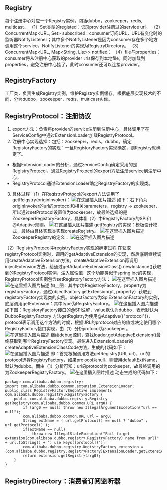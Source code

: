 ## Registry
每个注册中心对应一个Registry实例，包括dubbo，zookeeper，redis, multicast。
（1）Set<URL>类型的registed：记录provider注册过的service url。
（2）ConcurrentMap<URL, Set<NotifyListener>> subscribed：consumer订阅URL，URL有变化时的监听器NotifyListener；其中多个NotifyListener是因为consumer存在多个地方调用这个service，NotifyListener的实现为RegistryDirectory。
（3）ConcurrentMap<URL, Map<String, List<URL>>> notified：
（4）file与properties：consumer将从注册中心获取的provider urls保存到本地file，同时加载到properties，避免注册中心挂了，此时consumer还可以连接provider。

## RegistryFactory
工厂类，负责生成Registry实例，维护Registry实例缓存，根据底层实现技术的不同，分为dubbo，zookeeper，redis，multicast实现。

## RegistryProtocol：注册协议
1. export方法：负责将provider的service注册到注册中心，具体调用了在ServiceConfig中通过ExtensionLoader加载RegistryProtocol。
2. 注册中心实现选择：包括：zookeeper，redis，dubbo。确定RegistoryFactory的实现：一旦RegistoryFactory实现确定，则Registry就确定了。
* 根据ExtensionLoader的分析，通过ServiceConfig确定采用的是RegistryProtocol，通过RegistryProtocol的export方法注册service到注册中心。
* RegistryProtocol通过ExtensionLoader确定RegistryFactory的实现类。
3. 具体过程
（1）在RegistryProtocol的export方法调用了getReigstry(originInvoker)：
![在这里插入图片描述](https://img-blog.csdnimg.cn/20181201135103581.png?x-oss-process=image/watermark,type_ZmFuZ3poZW5naGVpdGk,shadow_10,text_aHR0cHM6Ly9ibG9nLmNzZG4ubmV0L3UwMTAwMTM1NzM=,size_16,color_FFFFFF,t_70)
如下：右下角为originInvoker的url的protocol和相关parameters，registry -> zookeeper，所以通过setProtocol设置值为zookeeper，故最终选择的是ZookeeperRegistoryFactory，具体看（2）中RegistryFactory的SPI和@Adaptive规则。
![在这里插入图片描述](https://img-blog.csdnimg.cn/2018120113560928.png?x-oss-process=image/watermark,type_ZmFuZ3poZW5naGVpdGk,shadow_10,text_aHR0cHM6Ly9ibG9nLmNzZG4ubmV0L3UwMTAwMTM1NzM=,size_16,color_FFFFFF,t_70)
getRegistry的实现：模板设计模式，最终由具体实现类实现createRegistry。
![在这里插入图片描述](https://img-blog.csdnimg.cn/20181201135637768.png?x-oss-process=image/watermark,type_ZmFuZ3poZW5naGVpdGk,shadow_10,text_aHR0cHM6Ly9ibG9nLmNzZG4ubmV0L3UwMTAwMTM1NzM=,size_16,color_FFFFFF,t_70)
ZookeeperRegistry的定义：
![在这里插入图片描述](https://img-blog.csdnimg.cn/20181201135710599.png?x-oss-process=image/watermark,type_ZmFuZ3poZW5naGVpdGk,shadow_10,text_aHR0cHM6Ly9ibG9nLmNzZG4ubmV0L3UwMTAwMTM1NzM=,size_16,color_FFFFFF,t_70)

（2）RegistryProtocol中registryFactory实现的确定过程
在获取registryProtocol实例时，调用的getAdaptiveExtension的实现，然后底层继续调用createAdaptiveExtension方法。createAdaptiveExtension再调用injectExtension方法，给通过getAdaptiveExtensionClass().newInstance()获取到的RegistryProtocol实例，注入属性值，这个功能类似于spring ioc的实现，RegistryProtocol实例包含setRegistoryFactory方法：
![在这里插入图片描述](https://img-blog.csdnimg.cn/20181201135808462.png?x-oss-process=image/watermark,type_ZmFuZ3poZW5naGVpdGk,shadow_10,text_aHR0cHM6Ly9ibG9nLmNzZG4ubmV0L3UwMTAwMTM1NzM=,size_16,color_FFFFFF,t_70)
![在这里插入图片描述](https://img-blog.csdnimg.cn/20181201140009832.png?x-oss-process=image/watermark,type_ZmFuZ3poZW5naGVpdGk,shadow_10,text_aHR0cHM6Ly9ibG9nLmNzZG4ubmV0L3UwMTAwMTM1NzM=,size_16,color_FFFFFF,t_70)
如上图：其中pt为RegistroyFactory，property为registoryFactory，通过objectFactory.getExtension(pt, property）获取到registoryFactory实现类的实例。objectFactory为SpiExtensionFactory的实例，底层调用getExtension：其中type为RegistryFactory。
![在这里插入图片描述](https://img-blog.csdnimg.cn/20181201140206501.png?x-oss-process=image/watermark,type_ZmFuZ3poZW5naGVpdGk,shadow_10,text_aHR0cHM6Ly9ibG9nLmNzZG4ubmV0L3UwMTAwMTM1NzM=,size_16,color_FFFFFF,t_70)
如下图：RegistoryFactory接口的@SPI注解，value默认为dubbo，表示默认为DubboRegistryFactory
方法getRegistry为使用@Adaptive({"protocol"})，protocol表示调用这个方法的时候，根据URL的protocol对应的值或决定使用哪个RegistryFactory接口实现，由（1）分析protocol为zookeeper。
![在这里插入图片描述](https://img-blog.csdnimg.cn/20181201140324732.png?x-oss-process=image/watermark,type_ZmFuZ3poZW5naGVpdGk,shadow_10,text_aHR0cHM6Ly9ibG9nLmNzZG4ubmV0L3UwMTAwMTM1NzM=,size_16,color_FFFFFF,t_70)
继续debug源码，查找loader.getAdaptiveExtension()最终获取到哪个RegistryFactory实现。最终进入ExtensionLoader的createAdaptiveExtensionClassCode方法，生成的代码如下：
![在这里插入图片描述](https://img-blog.csdnimg.cn/20181201140448560.png?x-oss-process=image/watermark,type_ZmFuZ3poZW5naGVpdGk,shadow_10,text_aHR0cHM6Ly9ibG9nLmNzZG4ubmV0L3UwMTAwMTM1NzM=,size_16,color_FFFFFF,t_70)
即：首先根据调用方法getRegistry(URL url)，url的protocol选择RegistryFactory，如果protocol为null，则使用defaultExtName，默认为dubbo。而由（1）分析可知：url的protocol为zookeeper，故最终调用的为ZookeeperRegistryFactory。
![在这里插入图片描述](https://img-blog.csdnimg.cn/20181201140527164.png)
动态生成的代码如下：
```
package com.alibaba.dubbo.registry;
import com.alibaba.dubbo.common.extension.ExtensionLoader;
public class RegistryFactory$Adpative implements com.alibaba.dubbo.registry.RegistryFactory {
	public com.alibaba.dubbo.registry.Registry getRegistry(com.alibaba.dubbo.common.URL arg0) {
		if (arg0 == null) throw new IllegalArgumentException("url == null");
		com.alibaba.dubbo.common.URL url = arg0;
		String extName = ( url.getProtocol() == null ? "dubbo" : url.getProtocol() );
		if(extName == null) 
			throw new IllegalStateException("Fail to get extension(com.alibaba.dubbo.registry.RegistryFactory) name from url(" + url.toString() + ") use keys([protocol])");
		com.alibaba.dubbo.registry.RegistryFactory extension = (com.alibaba.dubbo.registry.RegistryFactory)ExtensionLoader.getExtensionLoader(com.alibaba.dubbo.registry.RegistryFactory.class).getExtension(extName);
		return extension.getRegistry(arg0);
	}
}
```

## RegistryDirectory：消费者订阅监听器